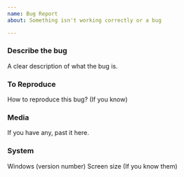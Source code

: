 ```yaml
---
name: Bug Report
about: Something isn't working correctly or a bug

---
```


### Describe the bug
A clear description of what the bug is.

### To Reproduce
How to reproduce this bug? (If you know)

### Media
If you have any, past it here.

### System
Windows (version number)
Screen size
(If you know them)
